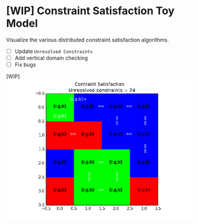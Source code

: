 # [WIP] Constraint Satisfaction Toy Model

Visualize the various distributed constraint satisfaction algorithms.

 - [ ] Update `Unresolved Constraints`
 - [ ] Add vertical domain checking
 - [ ] Fix bugs

[WIP] ![Animation](https://github.com/JustinShenk/constraint-satisfaction/blob/master/animation.gif)

